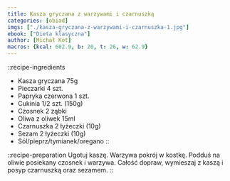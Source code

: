 ```yaml
---
title: Kasza gryczana z warzywami i czarnuszką
categories: [obiad]
imgs: ["./kasza-gryczana-z-warzywami-i-czarnuszka-1.jpg"]
ebook: ["Dieta klasyczna"]
author: [Michał Kot]
macros: {kcal: 602.9, b: 20, t: 26, w: 62.9}
---
```

::recipe-ingredients
- Kasza gryczana 75g
- Pieczarki 4 szt.
- Papryka czerwona 1 szt.
- Cukinia 1/2 szt. (150g)
- Czosnek 2 ząbki
- Oliwa z oliwek 15ml
- Czarnuszka 2 łyżeczki (10g)
- Sezam 2 łyżeczki (10g)
- Sól/pieprz/tymianek/oregano
::

::recipe-preparation
Ugotuj kaszę. Warzywa pokrój w kostkę. Podduś na oliwie posiekany czosnek i warzywa. Całość dopraw, wymieszaj z kaszą i posyp czarnuszką oraz sezamem.
::
